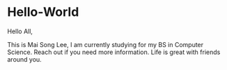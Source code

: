 # Hello-World

Hello All,

This is Mai Song Lee, I am currently studying for my BS in Computer Science. Reach out if you need more information. Life is great with friends around you. 
